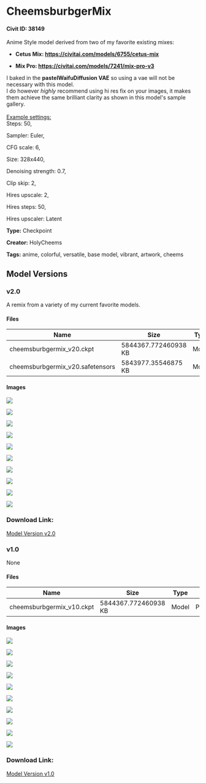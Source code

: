 # CheemsburbgerMix

#### Civit ID: 38149

<p>Anime Style model derived from two of my favorite existing mixes: </p><ul><li><p><strong>Cetus Mix: </strong><a target="_blank" rel="ugc" href="https://civitai.com/models/6755/cetus-mix"><strong>https://civitai.com/models/6755/cetus-mix</strong></a></p></li><li><p><strong>Mix Pro: </strong><a target="_blank" rel="ugc" href="https://civitai.com/models/7241/mix-pro-v3"><strong>https://civitai.com/models/7241/mix-pro-v3</strong></a></p></li></ul><p>I baked in the <strong>pastelWaifuDiffusion VAE</strong> so using a vae will not be necessary with this model. <br />I do however <em>highly</em> recommend using hi res fix on your images, it makes them achieve the same brilliant clarity as shown in this model's sample gallery.<br /><br /><u>Example settings:</u><br />Steps: 50, </p><p>Sampler: Euler,</p><p>CFG scale: 6,</p><p>Size: 328x440, </p><p>Denoising strength: 0.7,</p><p>Clip skip: 2, </p><p>Hires upscale: 2, </p><p>Hires steps: 50, </p><p>Hires upscaler: Latent<br /></p>

**Type:** Checkpoint

**Creator:** HolyCheems

**Tags:** anime, colorful, versatile, base model, vibrant, artwork, cheems

## Model Versions

### v2.0

<p>A remix from a variety of my current favorite models.</p>

#### Files

| Name | Size | Type | Format | Download Url | AutoV1 | AutoV2 | SHA256 | CRC32 | BLAKE3 |
| --- | --- | --- | --- | --- | --- | --- | --- | --- | --- |
| cheemsburbgermix_v20.ckpt | 5844367.772460938 KB | Model | PickleTensor | https://civitai.com/api/download/models/67434?type=Model&format=PickleTensor&size=full&fp=fp16 | E6519919 | 67E20B8A89 | 67E20B8A8902257F55E8C5EB6EEFFA928CF2EEABA7E7F7006896142B233E1D6E | 96394E0A | E98F58EFF24F624A42E9500807FC6F8BDE54B51D1277F072A1577765F2F3DCCE |
| cheemsburbgermix_v20.safetensors | 5843977.35546875 KB | Model | SafeTensor | https://civitai.com/api/download/models/67434 | 73441ABA | 9D11856AE1 | 9D11856AE1EBEC81379C956AE236E4B5D3B7C00D0C5AA14E7B12353D9873B2CE | 1406DF52 | 37F810AE3D01F3D75E32AF4587175FE3BBF04888EDD1590C77B26AC6FA9A945C |

#### Images

<p><img src="https://image.civitai.com/xG1nkqKTMzGDvpLrqFT7WA/746734ea-d4b7-452e-a6bd-afd584fa69d7/width=450/749449.jpeg" /></p>

<p><img src="https://image.civitai.com/xG1nkqKTMzGDvpLrqFT7WA/8f698d8d-d114-47f2-baf2-3f904bb31fdc/width=450/749447.jpeg" /></p>

<p><img src="https://image.civitai.com/xG1nkqKTMzGDvpLrqFT7WA/a337d5a6-2823-490e-a1e9-a06d84072074/width=450/749452.jpeg" /></p>

<p><img src="https://image.civitai.com/xG1nkqKTMzGDvpLrqFT7WA/1e8fa1c2-0dbc-46a0-8a26-c0d3e4b093e1/width=450/749450.jpeg" /></p>

<p><img src="https://image.civitai.com/xG1nkqKTMzGDvpLrqFT7WA/041500fd-e516-4ccf-bc0e-9f0acb6bdde1/width=450/749448.jpeg" /></p>

<p><img src="https://image.civitai.com/xG1nkqKTMzGDvpLrqFT7WA/a46d1454-9df2-401d-8b04-58957f8fbd01/width=450/749451.jpeg" /></p>

<p><img src="https://image.civitai.com/xG1nkqKTMzGDvpLrqFT7WA/6b85de7a-3e23-4a57-9240-f30cf403b525/width=450/749454.jpeg" /></p>

<p><img src="https://image.civitai.com/xG1nkqKTMzGDvpLrqFT7WA/01a9ca80-261e-49da-a247-67de5b7208de/width=450/749453.jpeg" /></p>

<p><img src="https://image.civitai.com/xG1nkqKTMzGDvpLrqFT7WA/b90a05f0-4106-46cd-849c-eb89b049d43b/width=450/749457.jpeg" /></p>

<p><img src="https://image.civitai.com/xG1nkqKTMzGDvpLrqFT7WA/b52801bb-020f-43d1-8e30-efbf30e89c6b/width=450/749455.jpeg" /></p>

### Download Link:

[Model Version v2.0](https://civitai.com/api/download/models/67434)

### v1.0

None

#### Files

| Name | Size | Type | Format | Download Url | AutoV1 | AutoV2 | SHA256 | CRC32 | BLAKE3 |
| --- | --- | --- | --- | --- | --- | --- | --- | --- | --- |
| cheemsburbgermix_v10.ckpt | 5844367.772460938 KB | Model | PickleTensor | https://civitai.com/api/download/models/44119 | F417911E | 0852383C49 | 0852383C498F2D8C77DA87C88817FF7443998F05CD0A33ED9B8A8A41E6C727D4 | D68ED333 | 4DAACBFF39A6E3FD3C49C4116A14489A9036C6702ECECDE34135B7F201B272B3 |

#### Images

<p><img src="https://image.civitai.com/xG1nkqKTMzGDvpLrqFT7WA/d013a58e-125d-45ce-5518-858d01235800/width=450/481548.jpeg" /></p>

<p><img src="https://image.civitai.com/xG1nkqKTMzGDvpLrqFT7WA/b914595b-f09e-43d3-244b-7d1f084dbe00/width=450/481549.jpeg" /></p>

<p><img src="https://image.civitai.com/xG1nkqKTMzGDvpLrqFT7WA/e00549d8-4c0a-4cfa-2ef8-dff434f94f00/width=450/481552.jpeg" /></p>

<p><img src="https://image.civitai.com/xG1nkqKTMzGDvpLrqFT7WA/88128104-df06-42e4-8ab7-972f1b36a400/width=450/481550.jpeg" /></p>

<p><img src="https://image.civitai.com/xG1nkqKTMzGDvpLrqFT7WA/d19ef612-1dbf-4efe-247c-d370bd2d7100/width=450/481551.jpeg" /></p>

<p><img src="https://image.civitai.com/xG1nkqKTMzGDvpLrqFT7WA/8d345e04-06d9-471e-6f2a-b7d38c024f00/width=450/481546.jpeg" /></p>

<p><img src="https://image.civitai.com/xG1nkqKTMzGDvpLrqFT7WA/d6e45e95-23a2-46a2-9591-140f135a4200/width=450/481547.jpeg" /></p>

<p><img src="https://image.civitai.com/xG1nkqKTMzGDvpLrqFT7WA/5f337ff5-9599-4766-1b74-164573d08000/width=450/481554.jpeg" /></p>

<p><img src="https://image.civitai.com/xG1nkqKTMzGDvpLrqFT7WA/403f9469-ad6b-43ee-d852-c1ac8195ba00/width=450/481540.jpeg" /></p>

<p><img src="https://image.civitai.com/xG1nkqKTMzGDvpLrqFT7WA/d5317aa8-9060-406e-dd75-51cbe50ffa00/width=450/481544.jpeg" /></p>

### Download Link:

[Model Version v1.0](https://civitai.com/api/download/models/44119)

